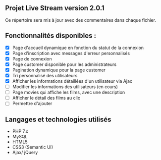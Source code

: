 ## Projet Live Stream version 2.0.1

Ce répertoire sera mis à jour avec des commentaires dans chaque fichier.

## Fonctionnalités disponibles :
- [x] Page d'accueil dynamique en fonction du statut de la connexion 
- [x] Page d'inscription avec messages d'erreur personnalisés
- [x] Page de connexion
- [x] Page customer disponible pour les administrateurs
- [x] Pagination dynamique pour la page customer
- [x] Tri personnalisé des utilisateurs
- [x] Afficher les informations détaillées d'un utilisateur via Ajax
- [ ] Modifier les informations des utilisateurs (en cours) 
- [ ] Page movies qui affiche les films, avec une description
- [ ] Afficher le détail des films au clic
- [ ] Permettre d'ajouter

## Langages et technologies utilisés
+ PHP 7.x
+ MySQL
+ HTML5
+ CSS3 (Semantic UI)
+ Ajax/ jQuery
